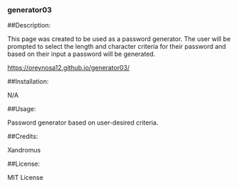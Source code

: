 ### generator03

##Description:

This page was created to be used as a password generator. The user will be prompted to select the length and character criteria for their password and based on their input a password will be generated.

https://oreynosa12.github.io/generator03/



##Installation:

N/A

##Usage:

Password generator based on user-desired criteria.

##Credits:

Xandromus

##License:

MIT License
